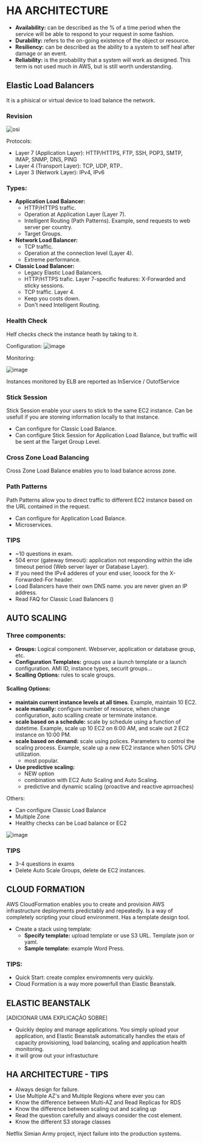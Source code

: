 # HA ARCHITECTURE

- **Availability:** can be described as the % of a time period when the service will be able to respond to your request in some fashion.
- **Durability:** refers to the on-going existence of the object or resource.
- **Resiliency:** can be described as the ability to a system to self heal after damage or an event.
- **Reliability:** is the probability that a system will work as designed. This term is not used much in AWS, but is still worth understanding.


## Elastic Load Balancers

It is a phisical or virtual device to load balance the network.


### Revision

![osi](https://user-images.githubusercontent.com/24825457/81094397-d1f89c80-8ed9-11ea-9354-0bff80cfa932.png)

Protocols:
  - Layer 7 (Application Layer): HTTP/HTTPS, FTP, SSH, POP3, SMTP, IMAP, SNMP, DNS, PING
  - Layer 4 (Transport Layer): TCP, UDP, RTP..
  - Layer 3 (Network Layer): IPv4, IPv6

### Types:

  - **Application Load Balancer:** 
    - HTTP/HTTPS traffic.
    - Operation at Application Layer (Layer 7).
    - Intelligent Routing (Path Patterns). Example, send requests to web server per country.
    - Target Groups.
  - **Network Load Balancer:** 
    - TCP traffic. 
    - Operation at the connection level (Layer 4).
    - Extreme performance.
  - **Classic Load Balancer:** 
    - Legacy Elastic Load Balancers.
    - HTTP/HTTPS trafic. Layer 7-specific features: X-Forwarded and sticky sessions.
    - TCP traffic. Layer 4.
    - Keep you costs down.
    - Don't need Intelligent Routing.

### Health Check

Helf checks check the instance heath by taking to it.
 
Configuration: 
![image](https://user-images.githubusercontent.com/24825457/81099716-babdad00-8ee1-11ea-8ffb-bcf36f553641.png)

Monitoring:

![image](https://user-images.githubusercontent.com/24825457/81100073-49322e80-8ee2-11ea-83ab-13257fb95fe7.png)

Instances monitored by ELB are reported as InService / OutofService 
 
### Stick Session

Stick Session enable your users to stick to the same EC2 instance. Can be usefull if you are storeing information locally to that instance.

  - Can configure for Classic Load Balance.
  - Can configure Stick Session for Application Load Balance, but traffic will be sent at the Target Group Level.
  
### Cross Zone Load Balancing

Cross Zone Load Balance enables you to load balance across zone.

### Path Patterns

Path Patterns allow you to direct traffic to different EC2 instance based on the URL contained in the request.

  - Can configure for Application Load Balance.
  - Microservices.

### TIPS
 - ~10 questions in exam.
 - 504 error (gateway timeout): application not responding within the idle timeout period (Web server layer or Database Layer).
 - If you need the IPv4 adderes of your end user, looock for the X-Forwarded-For header.
 - Load Balancers have their own DNS name. you are never given an IP address.
 - Read FAQ for Classic Load Balancers ()	

## AUTO SCALING


### Three components:
  
  - **Groups:** Logical component. Webserver, application or database group, etc.
  - **Configuration Templates:** groups use a launch template or a launch configuration. AMI ID, instance types, securit groups...
  - **Scalling Options:** rules to scale groups.
  
#### Scalling Options:

  - **maintain current instance levels at all times**. Example, maintain 10 EC2.
  - **scale manually:** configure number of resource, when change configuration, auto scalling create or terminate instance.
  - **scale based on a schedule:** scale by schedule using a function of datetime. Example, scale up 10 EC2 on 6:00 AM, and scale out 2 EC2 instance on 10:00 PM. 
  - **scale based on demand:** scale using polices. Parameters to control the scaling process. Example, scale up a new EC2 instance when 50% CPU utilization.
    - most popular.
  - **Use predictive scaling:**
    - NEW option
    - combination with EC2 Auto Scaling and Auto Scaling.
    - predictive and dynamic scaling (proactive and reactive aprroaches)

Others:

  - Can configure Classic Load Balance
  - Multiple Zone
  - Healthy checks can be Load balance or EC2

![image](https://user-images.githubusercontent.com/24825457/81106420-ee9dd000-8eeb-11ea-8602-5afc9cb6c00d.png)


### TIPS

  - 3-4 questions in exams
  - Delete Auto Scale Groups, delete de EC2 instances.


## CLOUD FORMATION

AWS CloudFormation enables you to create and provision AWS infrastructure deployments predictably and repeatedly. Is a way of completely scripting your cloud environment. Has a template design tool.

  - Create a stack using template:
    - **Specify template:** upload template or use S3 URL. Template json or yaml.
    - **Sample template:** example Word Press.

### TIPS:
  - Quick Start: create complex enviromnents very quickly.
  - Cloud Formation is a way more powerfull than Elastic Beanstalk.


## ELASTIC BEANSTALK

[ADICIONAR UMA EXPLICAÇÃO SOBRE]

  - Quickly deploy and manage applications. You simply upload your application, and Elastic Beanstalk automatically handles the etais of capacity provisioning, load balancing, scaling and application health monitoring.
  - it will grow out your infrastucture


## HA ARCHITECTURE - TIPS

  - Always design for failure.
  - Use Multiple AZ's and Multiple Regions where ever you can
  - Know the difference between Multi-AZ and Read Replicas for RDS
  - Know the difference between scaling out and scaling up
  - Read the question carefully and always consider the cost element.
  - Know the different S3 storage classes
    
Netflix Simian Army project, inject failure into the production systems.


